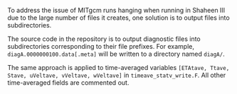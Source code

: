 To address the issue of MITgcm runs hanging when running in Shaheen III due to the large number of files it creates, one solution is to output files into subdirectories.

The source code in the repository is to output diagnostic files into subdirectories corresponding to their file prefixes. For example, `diagA.0000000100.data[.meta]` will be written to a directory named `diagA/`.

The same approach is applied to time-averaged variables `[ETAtave, Ttave, Stave, uVeltave, vVeltave, wVeltave]` in `timeave_statv_write.F`. All other time-averaged fields are commented out.






